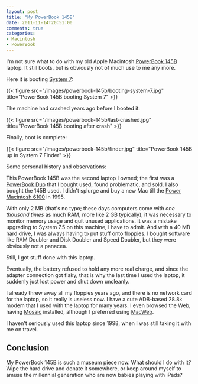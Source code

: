```yaml
---
layout: post
title: "My PowerBook 145B"
date: 2011-11-14T20:51:00
comments: true
categories:
- Macintosh
- PowerBook
---
```

I'm not sure what to do with my old Apple Macintosh [PowerBook 145B](http://en.wikipedia.org/wiki/PowerBook_140#PowerBook_145B) laptop. It still boots, but is obviously not of much use to me any more.

Here it is booting [System 7](http://en.wikipedia.org/wiki/System_7):

{{< figure src="/images/powerbook-145b/booting-system-7.jpg" title="PowerBook 145B booting System 7" >}}

The machine had crashed years ago before I booted it:

{{< figure src="/images/powerbook-145b/last-crashed.jpg" title="PowerBook 145B booting after crash" >}}

Finally, boot is complete:

{{< figure src="/images/powerbook-145b/finder.jpg" title="PowerBook 145B up in System 7 Finder" >}}

Some personal history and observations:

<!--more-->

This PowerBook 145B was the second laptop I owned; the first was a [PowerBook Duo](http://en.wikipedia.org/wiki/PowerBook_Duo) that I bought used, found problematic, and sold. I also bought the 145B used. I didn't splurge and buy a new Mac till the [Power Macintosh 6100](http://en.wikipedia.org/wiki/Power_Macintosh_6100) in 1995.

With only 2 MB (that's no typo; these days computers come with *one thousand times* as much RAM, more like 2 GB typically), it was necessary to monitor memory usage and quit unused applications. It was a mistake upgrading to System 7.5 on this machine, I have to admit. And with a 40 MB hard drive, I was always having to put stuff onto floppies. I bought software like RAM Doubler and Disk Doubler and Speed Doubler, but they were obviously not a panacea.

Still, I got stuff done with this laptop.

Eventually, the battery refused to hold any more real charge, and since the adapter connection got flaky, that is why the last time I used the laptop, it suddenly just lost power and shut down uncleanly.

I already threw away all my floppies years ago, and there is no network card for the laptop, so it really is useless now. I have a cute ADB-based 28.8k modem that I used with the laptop for many years. I even browsed the Web, having [Mosaic](http://en.wikipedia.org/wiki/Mosaic_%28web_browser%29) installed, although I preferred using [MacWeb](http://en.wikipedia.org/wiki/MacWeb).

I haven't seriously used this laptop since 1998, when I was still taking it with me on travel.

## Conclusion

My PowerBook 145B is such a museum piece now. What should I do with it? Wipe the hard drive and donate it somewhere, or keep around myself to amuse the millennial generation who are now babies playing with iPads?
